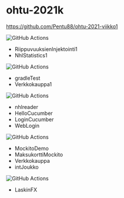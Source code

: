 # ohtu-2021k

https://github.com/Pentu88/ohtu-2021-viikko1

![GitHub Actions](https://github.com/Pentu88/ohtu-2021k/workflows/Viikko%201/badge.svg)
- RiippuvuuksienInjektointi1
- NhlStatistics1

![GitHub Actions](https://github.com/Pentu88/ohtu-2021k/workflows/Viikko%202/badge.svg)
- gradleTest
- Verkkokauppa1

![GitHub Actions](https://github.com/Pentu88/ohtu-2021k/workflows/Viikko%203/badge.svg)
- nhlreader
- HelloCucumber
- LoginCucumber
- WebLogin

![GitHub Actions](https://github.com/Pentu88/ohtu-2021k/workflows/Viikko%204/badge.svg)
- MockitoDemo
- MaksukorttiMockito
- Verkkokauppa
- intJoukko


![GitHub Actions](https://github.com/Pentu88/ohtu-2021k/workflows/Viikko%205/badge.svg)
- LaskinFX


<link name=GH-WorkingDir href=https://dev.to/shofol/run-your-github-actions-jobs-from-a-specific-directory-1i9e>
<link name=URL-Encoding href=https://secure.n-able.com/webhelp/NC_9-1-0_SO_en/Content/SA_docs/API_Level_Integration/API_Integration_URLEncoding.html>
